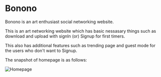 # Bonono
Bonono is an art enthusiast social networking website.

This is an art networking website which has basic nessasary things such as download and upload with signIn (or) Signup for first timers. 

This also has additional features such as trending page and guest mode for the users who don't want to Signup.

The snapshot of homepage is as follows:

![Homepage](https://github.com/AthulSrinivas/Bonono/blob/master/Homepage.JPG?raw=true)
